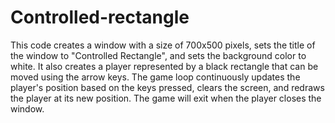 # Controlled-rectangle

This code creates a window with a size of 700x500 pixels, sets the title of the window to "Controlled Rectangle", and sets the background color to white. It also creates a player represented by a black rectangle that can be moved using the arrow keys. The game loop continuously updates the player's position based on the keys pressed, clears the screen, and redraws the player at its new position. The game will exit when the player closes the window.
